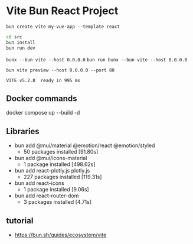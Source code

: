# Vite Bun React Project

`bun create vite my-vue-app --template react`

```sh
cd src
bun install
bun run dev
```

`bunx --bun vite --host 0.0.0.0`
`bun run bunx --bun vite --host 0.0.0.0`

`bun vite preview --host 0.0.0.0 --port 80`

`VITE v5.2.8  ready in 995 ms`

## Docker commands

docker compose up --build -d

## Libraries

* bun add @mui/material @emotion/react @emotion/styled
  * 50 packages installed [91.80s]
* bun add @mui/icons-material
  * 1 package installed [498.62s]
* bun add react-plotly.js plotly.js
  * 227 packages installed [119.31s]
* bun add react-icons
  * 1 package installed [9.06s]
* bun add react-router-dom
  * 3 packages installed [4.71s]

## tutorial

* <https://bun.sh/guides/ecosystem/vite>
